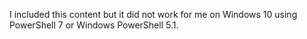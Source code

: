 I included this content but it did not work for me on Windows 10 using PowerShell 7 or Windows PowerShell 5.1.
